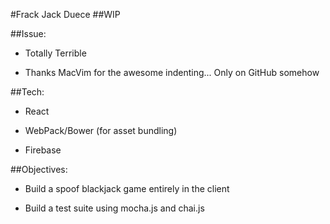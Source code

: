 #Frack Jack Duece
##WIP

##Issue:
- Totally Terrible

- Thanks MacVim for the awesome indenting... Only on GitHub somehow

##Tech:

- React

- WebPack/Bower (for asset bundling)

- Firebase

##Objectives:

- Build a spoof blackjack game entirely in the client

- Build a test suite using mocha.js and chai.js


